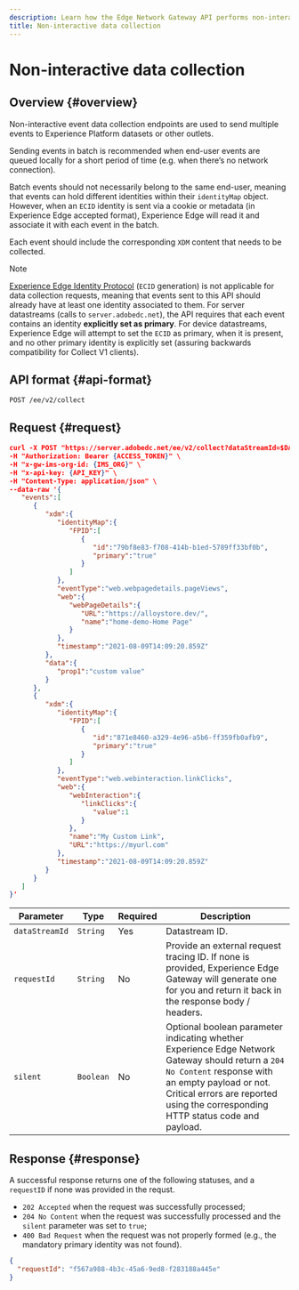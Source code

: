 ```yaml
---
description: Learn how the Edge Network Gateway API performs non-interactive data collection
title: Non-interactive data collection
---
```


# Non-interactive data collection

## Overview {#overview}

Non-interactive event data collection endpoints are used to send multiple events to Experience Platform datasets or other outlets.

Sending events in batch is recommended when end-user events are queued locally for a short period of time (e.g. when there’s no network connection).

Batch events should not necessarily belong to the same end-user, meaning that events can hold different identities within their `identityMap` object. However, when an `ECID` identity is sent via a cookie or metadata (in Experience Edge accepted format), Experience Edge will read it and associate it with each event in the batch.

Each event should include the corresponding `XDM` content that needs to be collected.

>[!NOTE]
>
>[Experience Edge Identity Protocol](visitor-identification.md#experience-edge-identity-protocol) (`ECID` generation) is not applicable for data collection requests, meaning that events sent to this API should already have at least one identity associated to them. For server datastreams (calls to `server.adobedc.net`), the API requires that each event contains an identity **explicitly set as primary**. For device datastreams, Experience Edge will attempt to set
the `ECID` as primary, when it is present, and no other primary identity is explicitly set (assuring backwards compatibility for Collect V1 clients).

## API format {#api-format}

```http
POST /ee/v2/collect
```

## Request {#request}

```json
curl -X POST "https://server.adobedc.net/ee/v2/collect?dataStreamId=$DATASTREAM_ID" \
-H "Authorization: Bearer {ACCESS_TOKEN}" \
-H "x-gw-ims-org-id: {IMS_ORG}" \
-H "x-api-key: {API_KEY}" \
-H "Content-Type: application/json" \
--data-raw '{
   "events":[
      {
         "xdm":{
            "identityMap":{
               "FPID":[
                  {
                     "id":"79bf8e83-f708-414b-b1ed-5789ff33bf0b",
                     "primary":"true"
                  }
               ]
            },
            "eventType":"web.webpagedetails.pageViews",
            "web":{
               "webPageDetails":{
                  "URL":"https://alloystore.dev/",
                  "name":"home-demo-Home Page"
               }
            },
            "timestamp":"2021-08-09T14:09:20.859Z"
         },
         "data":{
            "prop1":"custom value"
         }
      },
      {
         "xdm":{
            "identityMap":{
               "FPID":[
                  {
                     "id":"871e8460-a329-4e96-a5b6-ff359fb0afb9",
                     "primary":"true"
                  }
               ]
            },
            "eventType":"web.webinteraction.linkClicks",
            "web":{
               "webInteraction":{
                  "linkClicks":{
                     "value":1
                  }
               },
               "name":"My Custom Link",
               "URL":"https://myurl.com"
            },
            "timestamp":"2021-08-09T14:09:20.859Z"
         }
      }
   ]
}'
```

| Parameter | Type | Required | Description |
| --- | --- | --- | --- |
| `dataStreamId` | `String` | Yes | Datastream ID. |
| `requestId` | `String` | No | Provide an external request tracing ID. If none is provided, Experience Edge Gateway will generate one for you and return it back in the response body / headers.|
| `silent` | `Boolean` | No | Optional boolean parameter indicating whether Experience Edge Network Gateway should return a `204 No Content` response with an empty payload or not. Critical errors are reported using the corresponding HTTP status code and payload.|


## Response {#response}

A successful response returns one of the following statuses, and a `requestID` if none was provided in the requst.

* `202 Accepted` when the request was successfully processed;
* `204 No Content` when the request was successfully processed and the `silent` parameter was set to `true`;
* `400 Bad Request` when the request was not properly formed (e.g., the mandatory primary identity was not found).

```json
{
  "requestId": "f567a988-4b3c-45a6-9ed8-f283188a445e"
}
```
